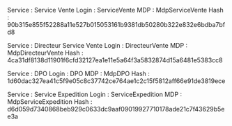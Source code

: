 Service : Service Vente
Login : ServiceVente
MDP : MdpServiceVente
Hash : 90b315e855f52288a11e527b015053161b9381db50280b322e832e6bdba7bfd8


Service : Directeur Service Vente
Login : DirecteurVente
MDP : MdpDirecteurVente
Hash : 4ca31df8138d11901f6cfd32127ea1e11e5a64f3a5832874d15a6481e5383cc8


Service : DPO
Login : DPO
MDP : MdpDPO
Hash : 1d60dac327ea41c5f9e05c8c37742ce764ae1c2c15f5812aff66e91de3819ece


Service : Service Expedition
Login : ServiceExpedition
MDP : MdpServiceExpedition
Hash : d6d059d7340868beb929c0633dc9aaf09019927710178ade21c7f43629b5ee3a

